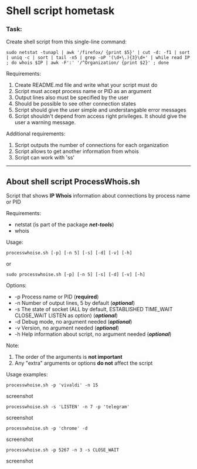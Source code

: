 # Shell script hometask

### Task:

Create shell script from this single-line command:

    sudo netstat -tunapl | awk '/firefox/ {print $5}' | cut -d: -f1 | sort | uniq -c | sort | tail -n5 | grep -oP '(\d+\.){3}\d+' | while read IP ; do whois $IP | awk -F':' '/^Organization/ {print $2}' ; done

Requirements:
1. Create README.md file and write what your script must do
2. Script must accept process name or PID as an argument
3. Output lines also must be specified by the user
4. Should be possible to see other connection states
5. Script should give the user simple and understangable error messages
6. Script shouldn't depend from access right privileges. It should give the user a warning message.

Additional requirements:
1. Script outputs the number of connections for each organization
2. Script allows to get another information from whois
3. Script can work with 'ss'

---
## About shell script ProcessWhois.sh

Script that shows **IP Whois** information about connections by process name or PID

Requirements:
+ netstat (is part of the package ***net-tools***)
+ whois

Usage:
    
    processwhoise.sh [-p] [-n 5] [-s] [-d] [-v] [-h]
or

    sudo processwhoise.sh [-p] [-n 5] [-s] [-d] [-v] [-h]

Options:
+ -p Process name or PID (**required**)
+ -n Number of output lines, 5 by default (***optional***)
+ -s The state of socket (ALL by default, ESTABLISHED TIME_WAIT CLOSE_WAIT LISTEN as option) (***optional***)
+ -d Debug mode, no argument needed (***optional***)
+ -v Version, no argument needed (***optional***)
+ -h Help information about script, no argument needed (***optional***)

Note: 
1. The order of the arguments is **not important**
2. Any "extra" arguments or options **do not** affect the script


Usage examples:

    processwhoise.sh -p 'vivaldi' -n 15

screenshot

    processwhoise.sh -s 'LISTEN' -n 7 -p 'telegram' 

screenshot

    processwhoise.sh -p 'chrome' -d

screenshot

    processwhoise.sh -p 5267 -n 3 -s CLOSE_WAIT

screenshot